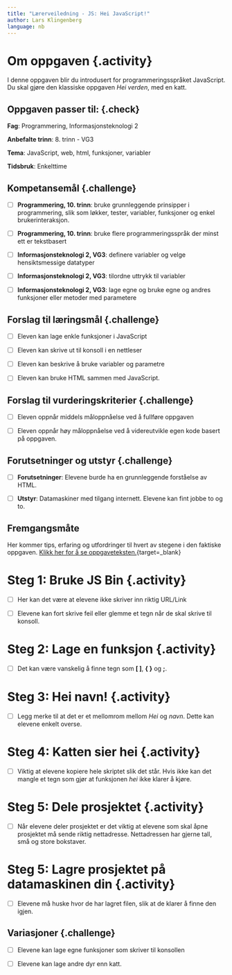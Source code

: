 ```yaml
---
title: "Lærerveiledning - JS: Hei JavaScript!"
author: Lars Klingenberg
language: nb
---
```



# Om oppgaven {.activity}

I denne oppgaven blir du introdusert for programmeringsspråket JavaScript. Du
skal gjøre den klassiske oppgaven _Hei verden_, med en katt.

## Oppgaven passer til: {.check}

__Fag__: Programmering, Informasjonsteknologi 2

__Anbefalte trinn__: 8. trinn - VG3

__Tema__: JavaScript, web, html, funksjoner, variabler

__Tidsbruk__: Enkelttime

## Kompetansemål {.challenge}

- [ ] __Programmering, 10. trinn__: bruke grunnleggende prinsipper i
  programmering, slik som løkker, tester, variabler, funksjoner og enkel
  brukerinteraksjon.

- [ ] __Programmering, 10. trinn__: bruke flere programmeringsspråk der minst
  ett er tekstbasert

- [ ] __Informasjonsteknologi 2, VG3__: definere variabler og velge
  hensiktsmessige datatyper

- [ ] __Informasjonsteknologi 2, VG3__: tilordne uttrykk til variabler

- [ ] __Informasjonsteknologi 2, VG3__: lage egne og bruke egne og andres
  funksjoner eller metoder med parametere

## Forslag til læringsmål {.challenge}

- [ ] Eleven kan lage enkle funksjoner i JavaScript

- [ ] Eleven kan skrive ut til konsoll i en nettleser

- [ ] Eleven kan beskrive å bruke variabler og parametre

- [ ] Eleven kan bruke HTML sammen med JavaScript.

## Forslag til vurderingskriterier {.challenge}

- [ ] Eleven oppnår middels måloppnåelse ved å fullføre oppgaven

- [ ] Eleven oppnår høy måloppnåelse ved å videreutvikle egen kode basert på
  oppgaven.

## Forutsetninger og utstyr {.challenge}

- [ ] __Forutsetninger__: Elevene burde ha en grunnleggende forståelse av HTML.

- [ ] __Utstyr__: Datamaskiner med tilgang internett. Elevene kan fint jobbe to
  og to.

## Fremgangsmåte

Her kommer tips, erfaring og utfordringer til hvert av stegene i den faktiske
oppgaven. [Klikk her for å se oppgaveteksten.](hei_js.html){target=_blank}


# Steg 1: Bruke JS Bin {.activity}

- [ ] Her kan det være at elevene ikke skriver inn riktig URL/Link

- [ ] Elevene kan fort skrive feil eller glemme et tegn når de skal skrive til
  konsoll.


# Steg 2: Lage en funksjon {.activity}

- [ ] Det kan være vanskelig å finne tegn som __[ ]__, __{ }__ og __;__.


# Steg 3: Hei navn! {.activity}

- [ ] Legg merke til at det er et mellomrom mellom _Hei_ og _navn_. Dette kan
  elevene enkelt overse.


# Steg 4: Katten sier hei {.activity}

- [ ] Viktig at elevene kopiere hele skriptet slik det står. Hvis ikke kan det
  mangle et tegn som gjør at funksjonen _hei_ ikke klarer å kjøre.


# Steg 5: Dele prosjektet {.activity}

- [ ] Når elevene deler prosjektet er det viktig at elevene som skal åpne
  prosjektet må sende riktig nettadresse. Nettadressen har gjerne tall, små og
  store bokstaver.


# Steg 5: Lagre prosjektet på datamaskinen din {.activity}

- [ ] Elevene må huske hvor de har lagret filen, slik at de klarer å finne den
  igjen.

## Variasjoner {.challenge}

- [ ] Elevene kan lage egne funksjoner som skriver til konsollen

- [ ] Elevene kan lage andre dyr enn katt.
